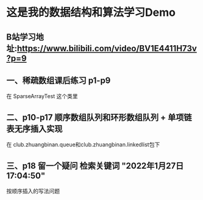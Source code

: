 # 这是我的数据结构和算法学习Demo
## B站学习地址:https://www.bilibili.com/video/BV1E4411H73v?p=9
## 一、稀疏数组课后练习 p1-p9
   在 SparseArrayTest 这个类里
## 二、p10-p17 顺序数组队列和环形数组队列 + 单项链表无序插入实现
   在 club.zhuangbinan.queue和club.zhuangbinan.linkedlist包下
## 三、p18 留一个疑问 检索关键词 "2022年1月27日17:04:50"
   按顺序插入的写法问题
